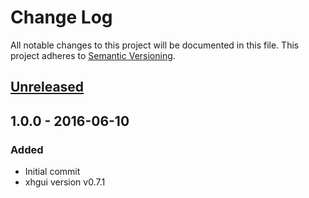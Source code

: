 # Change Log
All notable changes to this project will be documented in this file.
This project adheres to [Semantic Versioning](http://semver.org/).

## [Unreleased]

## 1.0.0 - 2016-06-10
### Added
- Initial commit
- xhgui version v0.7.1

[Unreleased]: https://github.com/p13eater/docker-xhgui/compare/v1.0.0...HEAD